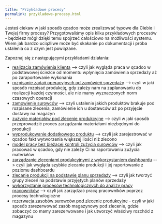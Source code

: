 ```yaml
---
title: "Przykładowe procesy"
permalink: przykladowe-procesy.html 
---
```


Jesteś ciekaw w jaki sposób qcadoo może zrealizować typowe dla Ciebie i Twojej firmy procesy? Przygotowaliśmy opis kilku przykładowych procesów - będziesz mógł dzięki temu spojrzeć całościowo na możliwości systemu. Wiem jak bardzo uciążliwe może być skakanie po dokumentacji i próba ustalenia co z czym jest powiązane.

Zapoznaj się z następującymi przykładami działania:
- [realizacja zamówienia klienta](/realizacja-zamowienia-klienta) --> czyli jak wygląda praca w qcadoo w podstawowej ścieżce od momentu wpłynięcia zamówienia sprzedaży aż po zaraportowanie wykonania
- [rozpisanie zadań operacyjnych od zamówień sprzedaży](//zadania-operacyjne-od-zam-bez-norm-czasowych) --> czyli w jaki sposób rozpisać produkcję, gdy zależy nam na zaplanowaniu do realizacji każdej czynności, ale nie mamy wyznaczonych norm czasowych operacji
- [zamowienie surowców](/zamowienie-surowcow) --> czyli ustalenie jakich produktów brakuje pod rozpisane zlecenia, zamówienie ich u dostawców aż po przyjęcie dostawy na magazyn
- [zużycie materiałów pod zlecenie produkcyjne](/zuzycie-materialow) --> czyli w jaki sposób przeprowadzić proces zarządzania materiałami niezbędnymi do produkcji
- [wyprodukowanie dodatkowego produktu](/wyprodukowanie-dodatkowego-produktu) --> czyli jak zarejestrować w qcadoo fakt wytworzenia większej ilości niż zlecono
- [model pracy bez bieżącej kontroli zużycia surowców](/praca-bez-biezacej-kontroli-zuzycia) --> czyli jak pracować w qcadoo, gdy nie zależy Ci na raportowaniu zużycia materiałów
- [zarządzanie zleceniami produkcyjnymi z wykorzystaniem dashboardu](/zlecenia-z-wykorzystaniem-dashboardu) --> czyli jak wygląda szybkie zlecanie produkcji i jej raportowanie z poziomu dashboardu
- [zlecanie produkcji na podstawie planu sprzedaży](/plany-sprzedazy-zlecenia) --> czyli jak tworzyć grupy zleceń na podstawie przyjętych planów sprzedaży
- [wykorzystanie procesów technologicznych do analizy pracy pracowników](/procesy-technologiczne-przyklad) --> czyli jak zarządzać pracą pracowników poprzez procesy technologiczne
- [rezerwacja zasobów surowców pod zlecenie produkcyjne](/rezerwacja-zasobu-pod-zlecenie) - czyli w jaki sposób zarezerwować zasób magazynowy pod zlecenie, gdzie zobaczyć co mamy zarezerwowane i jak utworzyć właściwy rozchód z magazynu